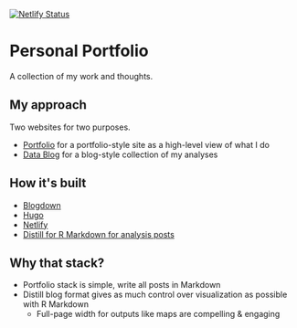 [![Netlify Status](https://api.netlify.com/api/v1/badges/6f39d91b-a341-410d-9e49-62500ee395d1/deploy-status)](https://app.netlify.com/sites/jasonbixon/deploys)

# Personal Portfolio
A collection of my work and thoughts.

## My approach
Two websites for two purposes.
- [Portfolio](https://jasonbixon.netlify.com/portfolio/) for a portfolio-style site as a high-level view of what I do
- [Data Blog](https://jasonbixonblog.netlify.com/) for a blog-style collection of my analyses

## How it's built
- [Blogdown](https://bookdown.org/yihui/blogdown/)
- [Hugo](https://github.com/kishaningithub/hugo-creative-portfolio-theme) 
- [Netlify](https://bookdown.org/yihui/blogdown/netlify.html)
- [Distill for R Markdown for analysis posts](https://rstudio.github.io/distill/)

## Why that stack?
- Portfolio stack is simple, write all posts in Markdown
- Distill blog format gives as much control over visualization as possible with R Markdown
  + Full-page width for outputs like maps are compelling & engaging
